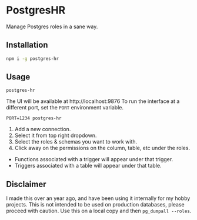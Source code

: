 # PostgresHR

Manage Postgres roles in a sane way.

## Installation

```bash
npm i -g postgres-hr
```

## Usage

```
postgres-hr
```

The UI will be available at http://localhost:9876
To run the interface at a different port, set the `PORT` environment variable.

```
PORT=1234 postgres-hr
```

1. Add a new connection.
2. Select it from top right dropdown.
3. Select the roles & schemas you want to work with.
4. Click away on the permissions on the column, table, etc under the roles.

-   Functions associated with a trigger will appear under that trigger.
-   Triggers associated with a table will appear under that table.

## Disclaimer

I made this over an year ago, and have been using it internally for my hobby projects. This is not intended to be used on production databases, please proceed with caution. Use this on a local copy and then `pg_dumpall --roles`.
